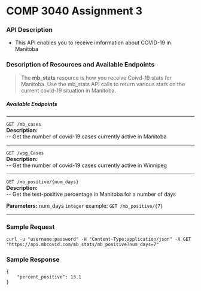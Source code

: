 # COMP 3040 Assignment 3

### API Description
- This API enables you to receive imformation about COVID-19 in Manitoba

### Description of Resources and Available Endpoints

> The **mb_stats** resource is how you receive Coivd-19 stats for Manitoba. Use the mb_stats API calls to return various stats on the current covid-19 situation in Manitoba.

##### Available Endpoints

---

````GET /mb_cases````  
**Description:**  
-- Get the number of covid-19 cases currently active in Manitoba

---

````GET /wpg_Cases````  
**Description:**  
-- Get the number of covid-19 cases currently active in Winnipeg

---

````GET /mb_positive/{num_days}````  
**Description:**  
-- Get the test-positive percentage in Manitoba for a number of days

**Parameters:**
num_days ````integer````
example: ````GET /mb_positive/{7}````

---

### Sample Request

````curl -u "username:password" -H "Content-Type:application/json" -X GET "https://api.mbcovid.com/mb_stats/mb_positive?num_days=7"````

### Sample Response

````
{
    "percent_positive": 13.1
}
````
